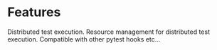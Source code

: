 # Features
Distributed test execution.
Resource management for distributed test execution.
Compatible with other pytest hooks etc...
